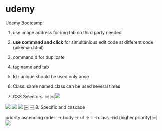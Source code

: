 # udemy


Udemy Bootcamp:

1. use image address for img tab no third party needed
2. <b>use command and click</b> for simultanious edit code at different code (pikeman.html)
3. command d for duplicate
4. tag name and tab 
5. Id : unique should be used only once 
6. Class: same named class  can be used several times  

7. CSS Selectors:
￼
￼<img src="http://res.cloudinary.com/duqwfkttw/image/upload/v1497339031/Screen_Shot_2017-06-12_at_11.46.21_PM_ry8tqt.png">
<img src="http://res.cloudinary.com/duqwfkttw/image/upload/v1497339031/Screen_Shot_2017-06-12_at_11.46.21_PM_ry8tqt.png">
<img src="http://res.cloudinary.com/duqwfkttw/image/upload/v1497339030/Screen_Shot_2017-06-12_at_11.46.04_PM_kh5ias.png">
<img src="http://res.cloudinary.com/duqwfkttw/image/upload/v1497339035/Screen_Shot_2017-06-12_at_11.45.25_PM_vispfg.png">
￼
￼
8. Specific and cascade

priority ascending order:
-> body
-> ul
-> li
->class
->id  (higher priority)
￼
<img src="http://res.cloudinary.com/duqwfkttw/image/upload/v1497339344/Screen_Shot_2017-06-13_at_12.16.38_AM_uj8wew.png">
